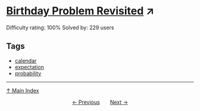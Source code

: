 # [Birthday Problem Revisited](https://projecteuler.net/problem=584) ↗️

Difficulty rating: 100%
Solved by: 229 users
## Tags

- [calendar](../tags/calendar.md)
- [expectation](../tags/expectation.md)
- [probability](../tags/probability.md)



---

[↑ Main Index](../README.md)


<div align=center><a href='583.md'>← Previous</a> &nbsp;&nbsp; &nbsp;&nbsp;  <a href='585.md'>Next →</a></div>
